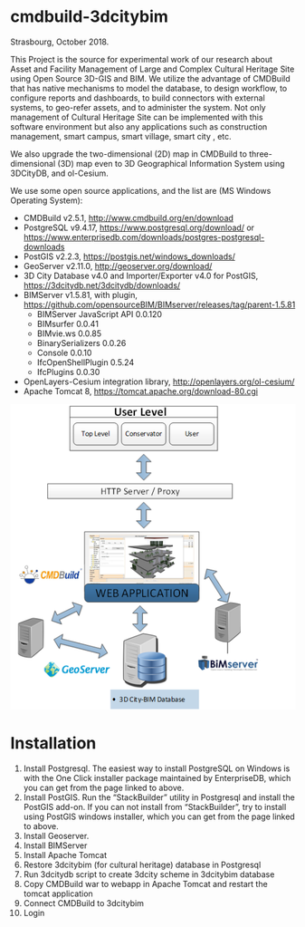 # cmdbuild-3dcitybim
Strasbourg, October 2018.

This Project is the source for experimental work of our research about Asset and Facility Management of Large and Complex Cultural Heritage Site using Open Source 3D-GIS and BIM. We utilize the advantage of CMDBuild that has native mechanisms to model the database, to design workflow, to configure reports and dashboards, to build connectors with external systems, to geo-refer assets, and to administer the system. Not only management of Cultural Heritage Site can be implemented with this software environment but also any applications such as construction management, smart campus, smart village, smart city , etc.

We also upgrade the two-dimensional (2D) map in CMDBuild to three-dimensional (3D) map even to 3D Geographical Information System using 3DCityDB, and ol-Cesium.

We use some open source applications, and the list are (MS Windows Operating System):
- CMDBuild v2.5.1, http://www.cmdbuild.org/en/download
- PostgreSQL v9.4.17, https://www.postgresql.org/download/ or https://www.enterprisedb.com/downloads/postgres-postgresql-downloads
- PostGIS v2.2.3, https://postgis.net/windows_downloads/
- GeoServer v2.11.0, http://geoserver.org/download/
- 3D City Database v4.0 and Importer/Exporter v4.0 for PostGIS, https://3dcitydb.net/3dcitydb/downloads/
- BIMServer v1.5.81, with plugin, https://github.com/opensourceBIM/BIMserver/releases/tag/parent-1.5.81
    - BIMServer JavaScript API 0.0.120
    - BIMsurfer 0.0.41
    - BIMvie.ws 0.0.85
    - BinarySerializers 0.0.26
    - Console 0.0.10
    - IfcOpenShellPlugin 0.5.24
    - IfcPlugins 0.0.30
 - OpenLayers-Cesium integration library, http://openlayers.org/ol-cesium/
 - Apache Tomcat 8, https://tomcat.apache.org/download-80.cgi

![alt text](https://github.com/denisuw/cmdbuild-3dcitybim/blob/master/3dcitybim.png)

# Installation
 1. Install Postgresql. 
    The easiest way to install PostgreSQL on Windows is with the One Click installer package maintained by EnterpriseDB, which you can get from the page linked to above.
 2. Install PostGIS.
    Run the “StackBuilder” utility in Postgresql and install the PostGIS add-on. If you can not install from “StackBuilder”, try to install using PostGIS windows installer, which you can get from the page linked to above.
 3. Install Geoserver.
 4. Install BIMServer
 5. Install Apache Tomcat
 6. Restore 3dcitybim (for cultural heritage) database in Postgresql
 7. Run 3dcitydb script to create 3dcity scheme in 3dcitybim database
 8. Copy CMDBuild war to webapp in Apache Tomcat and restart the tomcat application
 9. Connect CMDBuild to 3dcitybim
 10. Login
    
